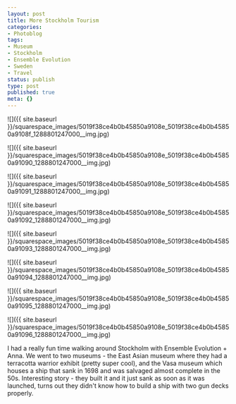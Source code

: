 ```yaml
---
layout: post
title: More Stockholm Tourism
categories:
- Photoblog
tags:
- Museum
- Stockholm
- Ensemble Evolution
- Sweden
- Travel
status: publish
type: post
published: true
meta: {}
---
```


![]({{ site.baseurl }}/squarespace_images/5019f38ce4b0b45850a9108e_5019f38ce4b0b45850a9108f_1288801247000__img.jpg)
  

  
   
![]({{ site.baseurl }}/squarespace_images/5019f38ce4b0b45850a9108e_5019f38ce4b0b45850a91090_1288801247000__img.jpg)
  

  
   
![]({{ site.baseurl }}/squarespace_images/5019f38ce4b0b45850a9108e_5019f38ce4b0b45850a91091_1288801247000__img.jpg)
  

  
   
![]({{ site.baseurl }}/squarespace_images/5019f38ce4b0b45850a9108e_5019f38ce4b0b45850a91092_1288801247000__img.jpg)
  

  
   
![]({{ site.baseurl }}/squarespace_images/5019f38ce4b0b45850a9108e_5019f38ce4b0b45850a91093_1288801247000__img.jpg)
  

  
   
![]({{ site.baseurl }}/squarespace_images/5019f38ce4b0b45850a9108e_5019f38ce4b0b45850a91094_1288801247000__img.jpg)
  

  
   
![]({{ site.baseurl }}/squarespace_images/5019f38ce4b0b45850a9108e_5019f38ce4b0b45850a91095_1288801247000__img.jpg)
  

  
   
![]({{ site.baseurl }}/squarespace_images/5019f38ce4b0b45850a9108e_5019f38ce4b0b45850a91096_1288801247000__img.jpg)

I had a really fun time walking around Stockholm with Ensemble Evolution + Anna. We went to two museums - the East Asian museum where they had a terracotta warrior exhibit (pretty super cool), and the Vasa museum which houses a ship that sank in 1698 and was salvaged almost complete in the 50s. Interesting story - they built it and it just sank as soon as it was launched, turns out they didn't know how to build a ship with two gun decks properly.
